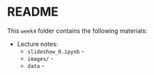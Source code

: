 README
======

This ```week4``` folder contains the following materials:

+ Lecture notes:
  - ```slideshow_0.ipynb``` - 
  - ```images/``` - 
  - ```data``` - 
